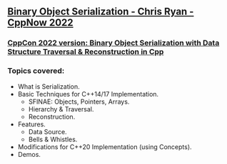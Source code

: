 ## [Binary Object Serialization - Chris Ryan - CppNow 2022](https://www.youtube.com/watch?v=aWPI7vDOAK8&list=LL6MKUgGZ9Q8c2Ff7GnoRoqA)
### [CppCon 2022 version: Binary Object Serialization with Data Structure Traversal & Reconstruction in Cpp](https://www.youtube.com/watch?v=rt-c7igYkFw&list=LL6MKUgGZ9Q8c2Ff7GnoRoqA)
### Topics covered:
* What is Serialization.
* Basic Techniques for C++14/17 Implementation.
  * SFINAE: Objects, Pointers, Arrays.
  * Hierarchy & Traversal.
  * Reconstruction.
* Features.
  * Data Source.
  * Bells & Whistles.
* Modifications for C++20 Implementation (using Concepts).
* Demos.


